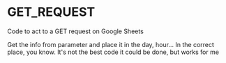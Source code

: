 # GET_REQUEST
Code to act to a GET request on Google Sheets

Get the info from parameter and place it in the day, hour... In the correct place, you know.
It's not the best code it could be done, but works for me
